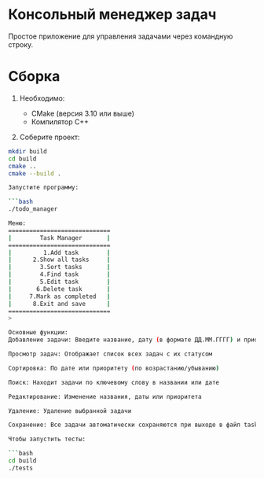 # Консольный менеджер задач

Простое приложение для управления задачами через командную строку.

# Сборка

1. Необходимо:
   - CMake (версия 3.10 или выше)
   - Компилятор C++ 

2. Соберите проект:
```bash
mkdir build
cd build
cmake ..
cmake --build .

Запустите программу:

```bash
./todo_manager

Меню:
=============================
|        Task Manager       |
=============================
|         1.Add task        |
|      2.Show all tasks     |
|        3.Sort tasks       |
|        4.Find task        |
|        5.Edit task        |
|       6.Delete task       |
|     7.Mark as completed   |
|      8.Exit and save      |
=============================
> 

Основные функции:
Добавление задачи: Введите название, дату (в формате ДД.ММ.ГГГГ) и приоритет (1-3)

Просмотр задач: Отображает список всех задач с их статусом

Сортировка: По дате или приоритету (по возрастанию/убыванию)

Поиск: Находит задачи по ключевому слову в названии или дате

Редактирование: Изменение названия, даты или приоритета

Удаление: Удаление выбранной задачи

Сохранение: Все задачи автоматически сохраняются при выходе в файл tasks.txt

Чтобы запустить тесты:

```bash
cd build
./tests 
